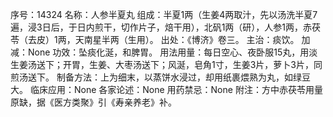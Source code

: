 序号：14324
名称：人参半夏丸
组成：半夏1两（生姜4两取汁，先以汤洗半夏7遍，浸3日后，于日内煎干，切作片子，焙干用），北矾1两（研），人参1两，赤茯苓（去皮）1两，天南星半两（生用）。
出处：《博济》卷三。
主治：痰饮。
加减：None
功效：坠痰化涎，和脾胃。
用法用量：每日空心、夜卧服15丸，用淡生姜汤送下；开胃，生姜、大枣汤送下；风涎，皂角1寸，生姜3片，萝卜3片，同煎汤送下。
制备方法：上为细末，以蒸饼水浸过，却用纸裹煨熟为丸，如绿豆大。
临床应用：None
各家论述：None
用药禁忌：None
附注：方中赤茯苓用量原缺，据《医方类聚》引《寿亲养老》补。
